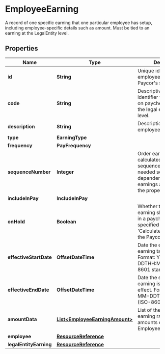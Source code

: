 

# EmployeeEarning

A record of one specific earning that one particular employee has setup, including employee-specific details such as amount. Must be tied to an earning at the LegalEntity level.

## Properties

| Name | Type | Description | Notes |
|------------ | ------------- | ------------- | -------------|
|**id** | **String** | Unique identifier of the employee earning in Paycor&#39;s system. |  [optional] |
|**code** | **String** | Descriptive earning identifier which appears on paychecks. Only set at the legal entity or tenant level. |  [optional] |
|**description** | **String** | Description of the employee earning code. |  [optional] |
|**type** | **EarningType** |  |  [optional] |
|**frequency** | **PayFrequency** |  |  [optional] |
|**sequenceNumber** | **Integer** | Order earnings are calculated based on sequence values. This is needed so earnings dependent on other earnings are calculated in the proper sequence. |  [optional] |
|**includeInPay** | **IncludeInPay** |  |  [optional] |
|**onHold** | **Boolean** | Whether the employee earning should included in a paycheck. This is specified by the &#39;Calculate&#39; checkbox in the Paycor UI.              |  [optional] |
|**effectiveStartDate** | **OffsetDateTime** | Date the employee earning take effect. Format: YYYY-MM-DDTHH:MM:SSZ  (ISO-8601 standard)               |  [optional] |
|**effectiveEndDate** | **OffsetDateTime** | Date the employee earning is no longer in effect. Format: YYYY-MM-DDTHH:MM:SSZ  (ISO-8601 standard)               |  [optional] |
|**amountData** | [**List&lt;EmployeeEarningAmount&gt;**](EmployeeEarningAmount.md) | List of the employee&#39;s earning rates, factors and amounts of type EmployeeEarningAmount.              |  [optional] |
|**employee** | [**ResourceReference**](ResourceReference.md) |  |  [optional] |
|**legalEntityEarning** | [**ResourceReference**](ResourceReference.md) |  |  [optional] |



